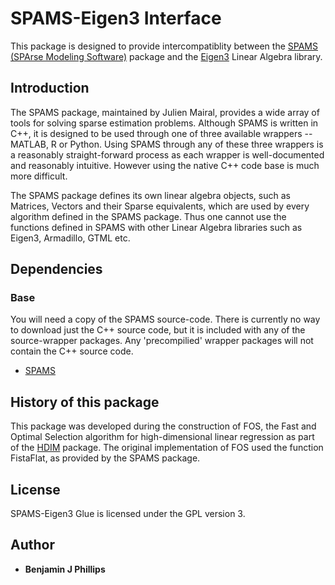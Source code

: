 # SPAMS-Eigen3 Interface

This package is designed to provide intercompatiblity between the [SPAMS (SPArse Modeling Software)](http://spams-devel.gforge.inria.fr/)
package and the [Eigen3](http://eigen.tuxfamily.org/) Linear Algebra library.

## Introduction

The SPAMS package, maintained by Julien Mairal, provides a wide array of tools for
solving sparse estimation problems. Although SPAMS is written in C++, it is
designed to be used through one of three available wrappers -- MATLAB, R or Python.
Using SPAMS through any of these three wrappers is a reasonably straight-forward process
as each wrapper is well-documented and reasonably intuitive. However using the
native C++ code base is much more difficult.

The SPAMS package defines its own linear algebra objects, such as Matrices, Vectors
and their Sparse equivalents, which are used by every algorithm defined in the SPAMS package.
Thus one cannot use the functions defined in SPAMS with other Linear Algebra libraries
such as Eigen3, Armadillo, GTML etc.

## Dependencies

### Base

You will need a copy of the SPAMS source-code. There is currently no way to download
just the C++ source code, but it is included with any of the source-wrapper packages.
Any 'precompilied' wrapper packages will not contain the C++ source code.

* [SPAMS](http://spams-devel.gforge.inria.fr/downloads.html)

## History of this package

This package was developed during the construction of FOS,
the Fast and Optimal Selection algorithm for high-dimensional linear regression
as part of the [HDIM](https://github.com/LedererLab/FOS)
package. The original implementation of FOS used the function FistaFlat, as provided
by the SPAMS package.

## License

SPAMS-Eigen3 Glue is licensed under the GPL version 3.

## Author

* **Benjamin J Phillips**
